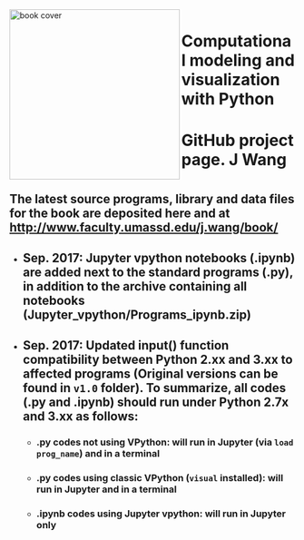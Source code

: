 <img src="http://www.faculty.umassd.edu/j.wang/book/cover1.jpg" width="300px" align="left" border="0" alt="book cover">

# Computational modeling and visualization with Python
# GitHub project page. J Wang
#
## The latest source programs, library and data files for the book are deposited here and at http://www.faculty.umassd.edu/j.wang/book/
- ## Sep. 2017: Jupyter vpython notebooks (.ipynb) are added next to the standard programs (.py), in addition to the archive containing all  notebooks (Jupyter_vpython/Programs_ipynb.zip)
- ## Sep. 2017: Updated input() function compatibility between Python 2.xx and 3.xx to affected programs (Original versions can be found in `v1.0` folder). To summarize, all codes (.py and .ipynb) should run under Python 2.7x and 3.xx as follows: 
  - ### .py codes not using VPython: will run in Jupyter (via `load prog_name`) and in a terminal
  - ### .py codes using classic VPython (`visual` installed): will run in Jupyter and in a terminal
  - ### .ipynb codes using Jupyter vpython: will run in Jupyter only
